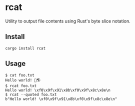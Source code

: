 # rcat

Utility to output file contents using Rust's byte slice notation.

## Install

```
cargo install rcat
```

## Usage

```
$ cat foo.txt
Hello world! 👋🌎
$ rcat foo.txt
Hello world! \xf0\x9f\x91\x8b\xf0\x9f\x8c\x8e\n
$ rcat --quoted foo.txt
b"Hello world! \xf0\x9f\x91\x8b\xf0\x9f\x8c\x8e\n"
```
